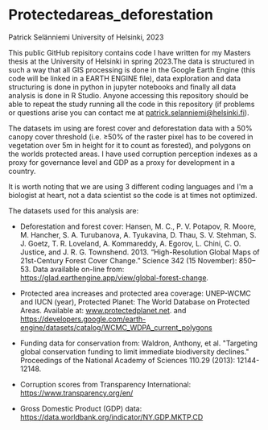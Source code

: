 # Protectedareas_deforestation
Patrick Selänniemi 
University of Helsinki, 2023

This public GitHub repisitory contains code I have written for my Masters thesis at the University of Helsinki in spring 2023.The data is structured in such a way that all GIS processing is done in the Google Earth Engine (this code will be linked in a EARTH ENGINE file), data exploration and data structuring is done in python in jupyter notebooks and finally all data analysis is done in R Studio. Anyone accessing this repository should be able to repeat the study running all the code in this repository (if problems or questions arise you can contact me at patrick.selanniemi@helsinki.fi).


The datasets im using are forest cover and deforestation data with a 50% canopy cover threshold (i.e. ≥50% of the raster pixel has to be covered in vegetation over 5m in height for it to count as forested), and polygons on the worlds protected areas. I have used corruption perception indexes as a proxy for governance level and GDP as a proxy for development in a country. 

It is worth noting that we are using 3 different coding languages and I'm a biologist at heart, not a data scientist so the code is at times not optimized.


The datasets used for this analysis are:

- Deforestation and forest cover: Hansen, M. C., P. V. Potapov, R. Moore, M. Hancher, S. A. Turubanova, A. Tyukavina, D. Thau, S. V. Stehman, S. J. Goetz, T. R. Loveland, A. Kommareddy, A. Egorov, L. Chini, C. O. Justice, and J. R. G. Townshend. 2013. “High-Resolution Global Maps of 21st-Century Forest Cover Change.” Science 342 (15 November): 850–53. Data available on-line from: https://glad.earthengine.app/view/global-forest-change.


- Protected area increases and protected area coverage: UNEP-WCMC and IUCN (year), Protected Planet: The World Database on Protected Areas. Available at: www.protectedplanet.net. and https://developers.google.com/earth-engine/datasets/catalog/WCMC_WDPA_current_polygons


- Funding data for conservation from: Waldron, Anthony, et al. "Targeting global conservation funding to limit immediate biodiversity declines." Proceedings of the National Academy of Sciences 110.29 (2013): 12144-12148.


- Corruption scores from Transparency International: https://www.transparency.org/en/


- Gross Domestic Product (GDP) data: https://data.worldbank.org/indicator/NY.GDP.MKTP.CD
